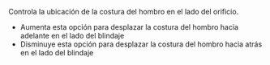 Controla la ubicación de la costura del hombro en el lado del orificio.

*   Aumenta esta opción para desplazar la costura del hombro hacia adelante en el lado del blindaje
*   Disminuye esta opción para desplazar la costura del hombro hacia atrás en el lado del blindaje
